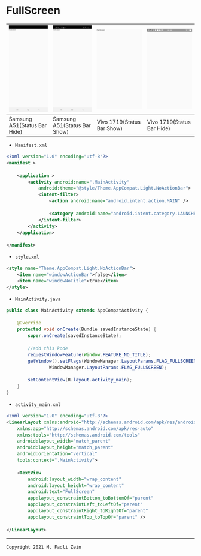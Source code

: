 # FullScreen

|![](https://github.com/gzeinnumer/FullScreen/blob/master/preview/example1.jpg)|![](https://github.com/gzeinnumer/FullScreen/blob/master/preview/example2.jpg)|![](https://github.com/gzeinnumer/FullScreen/blob/master/preview/example3.jpg)|![](https://github.com/gzeinnumer/FullScreen/blob/master/preview/example4.jpg)|
|---|---|---|---|
|Samsung A51(Status Bar Hide)|Samsung A51(Status Bar Show)| Vivo 1719(Status Bar Show)| Vivo 1719(Status Bar Hide)|

- `Manifest.xml`
```xml
<?xml version="1.0" encoding="utf-8"?>
<manifest >

    <application >
        <activity android:name=".MainActivity"
            android:theme="@style/Theme.AppCompat.Light.NoActionBar">
            <intent-filter>
                <action android:name="android.intent.action.MAIN" />

                <category android:name="android.intent.category.LAUNCHER" />
            </intent-filter>
        </activity>
    </application>

</manifest>
```

- `style.xml`
```xml
<style name="Theme.AppCompat.Light.NoActionBar">
    <item name="windowActionBar">false</item>
    <item name="windowNoTitle">true</item>
</style>
```

- `MainActivity.java`
```java
public class MainActivity extends AppCompatActivity {

    @Override
    protected void onCreate(Bundle savedInstanceState) {
        super.onCreate(savedInstanceState);

        //add this kode
        requestWindowFeature(Window.FEATURE_NO_TITLE);
        getWindow().setFlags(WindowManager.LayoutParams.FLAG_FULLSCREEN,
                WindowManager.LayoutParams.FLAG_FULLSCREEN);

        setContentView(R.layout.activity_main);
    }
}
```

- `activity_main.xml`
```xml
<?xml version="1.0" encoding="utf-8"?>
<LinearLayout xmlns:android="http://schemas.android.com/apk/res/android"
    xmlns:app="http://schemas.android.com/apk/res-auto"
    xmlns:tools="http://schemas.android.com/tools"
    android:layout_width="match_parent"
    android:layout_height="match_parent"
    android:orientation="vertical"
    tools:context=".MainActivity">

    <TextView
        android:layout_width="wrap_content"
        android:layout_height="wrap_content"
        android:text="FullScreen"
        app:layout_constraintBottom_toBottomOf="parent"
        app:layout_constraintLeft_toLeftOf="parent"
        app:layout_constraintRight_toRightOf="parent"
        app:layout_constraintTop_toTopOf="parent" />

</LinearLayout>
```

---

```
Copyright 2021 M. Fadli Zein
```